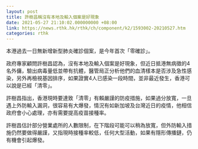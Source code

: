 ```yaml
---
layout: post
title: 許樹昌稱沒有本地及輸入個案是好現象
date: 2021-05-27 21:10:02.000000000 +08:00
link: https://news.rthk.hk/rthk/ch/component/k2/1593002-20210527.htm
categories: rthk
---
```


本港過去一日無新增新型肺炎確診個案，是今年首次「零確診」。

政府專家顧問許樹昌認為，沒有本地及輸入個案是好現象，但近日抵港無病徵的4名外傭，驗出病毒量低並帶有抗體，醫管局正分析他們的血清樣本是否涉及急性感染，另外再檢視基因排序，如果證實4人已感染一段時間，並非最近發生，香港可以說是已經「清零」。

許樹昌指出，香港現時要達致「清零」有賴嚴謹的防疫措施，如果過分放寬，一旦遇上外防輸入漏洞，很容易有大爆發，情況有如新加坡及台灣近日的疫情，他相信政府會小心處理，亦有需要提高疫苗接種率。

許樹昌估計部分營業處所的人數限制，在下階段可能可以稍為放寬，但外防輸入措施仍然要做得嚴謹，又指現時接種率較低，任何大型活動，如果有隱形傳播鏈，仍有機會引起爆發。
